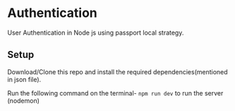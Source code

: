 # Authentication
User Authentication in Node js using passport local strategy. 

## Setup
Download/Clone this repo and install the required dependencies(mentioned in json file).

Run the following command on the terminal-
`npm run dev` to run the server (nodemon)
